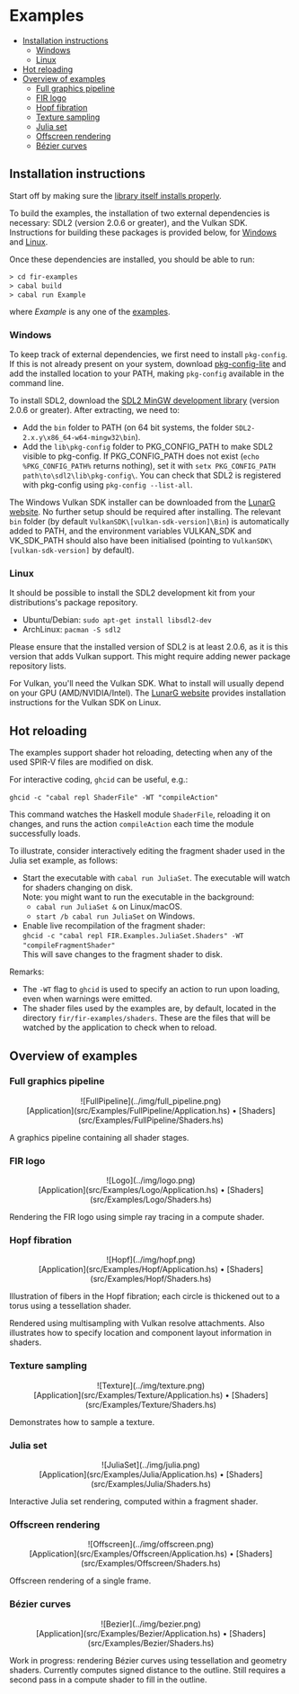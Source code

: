 # Examples

* [Installation instructions](#installation)
  - [Windows](#win)
  - [Linux](#linux)
* [Hot reloading](#hotreloading)
* [Overview of examples](#overview)
  - [Full graphics pipeline](#fullpipeline)
  - [FIR logo](#logo)
  - [Hopf fibration](#hopf)
  - [Texture sampling](#texture)
  - [Julia set](#julia)
  - [Offscreen rendering](#offscreen)
  - [Bézier curves](#bezier)


<a name="installation"></a>
## Installation instructions

Start off by making sure the [library itself installs properly](../getting_started.md#installation).

To build the examples, the installation of two external dependencies is necessary: SDL2 (version 2.0.6 or greater), and the Vulkan SDK.
Instructions for building these packages is provided below, for [Windows](#win) and [Linux](#linux).

Once these dependencies are installed, you should be able to run:

```
> cd fir-examples
> cabal build
> cabal run Example
```

where *Example* is any one of the [examples](#overview).

<a name="win"></a>
### Windows

To keep track of external dependencies, we first need to install `pkg-config`.
If this is not already present on your system, download [pkg-config-lite](https://sourceforge.net/projects/pkgconfiglite/)
and add the installed location to your PATH, making `pkg-config` available in the command line.

To install SDL2, download the [SDL2 MinGW development library](https://www.libsdl.org/download-2.0.php) (version 2.0.6 or greater).
After extracting, we need to:
  * Add the `bin` folder to PATH (on 64 bit systems, the folder `SDL2-2.x.y\x86_64-w64-mingw32\bin`).
  * Add the `lib\pkg-config` folder to PKG_CONFIG_PATH to make SDL2 visible to pkg-config.
    If PKG_CONFIG_PATH does not exist (`echo %PKG_CONFIG_PATH%` returns nothing), set it with `setx PKG_CONFIG_PATH path\to\sdl2\lib\pkg-config\`.
You can check that SDL2 is registered with pkg-config using `pkg-config --list-all`.

The Windows Vulkan SDK installer can be downloaded from the [LunarG website](https://vulkan.lunarg.com/sdk/home).
No further setup should be required after installing. The relevant `bin` folder (by default `VulkanSDK\[vulkan-sdk-version]\Bin`) is automatically added to PATH, and the environment variables VULKAN_SDK and VK_SDK_PATH should also have been initialised (pointing to `VulkanSDK\[vulkan-sdk-version]` by default).


<a name="linux"></a>
### Linux
It should be possible to install the SDL2 development kit from your distributions's package repository.

* Ubuntu/Debian: `sudo apt-get install libsdl2-dev`
* ArchLinux: `pacman -S sdl2`

Please ensure that the installed version of SDL2 is at least 2.0.6, as it is this version that adds Vulkan support.
This might require adding newer package repository lists.

For Vulkan, you'll need the Vulkan SDK. What to install will usually depend on your GPU (AMD/NVIDIA/Intel).
The [LunarG website](https://vulkan.lunarg.com/doc/sdk/latest/linux/getting_started.html) provides installation instructions
for the Vulkan SDK on Linux.


<a name="hotreloading"></a>
## Hot reloading

The examples support shader hot reloading, detecting when any of the used SPIR-V files are modified on disk.    

For interactive coding, `ghcid` can be useful, e.g.:

`ghcid -c "cabal repl ShaderFile" -WT "compileAction"`    

This command watches the Haskell module `ShaderFile`, reloading it on changes,
and runs the action `compileAction` each time the module successfully loads.  

To illustrate, consider interactively editing the fragment shader used in the Julia set example, as follows:   

  * Start the executable with `cabal run JuliaSet`.
    The executable will watch for shaders changing on disk.    
    Note: you might want to run the executable in the background:
      - `cabal run JuliaSet &` on Linux/macOS.
      - `start /b cabal run JuliaSet` on Windows.
  * Enable live recompilation of the fragment shader:    
    `ghcid -c "cabal repl FIR.Examples.JuliaSet.Shaders" -WT "compileFragmentShader"`    
    This will save changes to the fragment shader to disk.   

Remarks:

  * The `-WT` flag to `ghcid` is used to specify an action to run upon loading,
    even when warnings were emitted.
  * The shader files used by the examples are, by default, located
    in the directory `fir/fir-examples/shaders`.
    These are the files that will be watched by the application to check when to reload.


<a name="overview"></a>
## Overview of examples

<a name="fullpipeline"></a>
### Full graphics pipeline
<div align="center">
![FullPipeline](../img/full_pipeline.png) <br>
[Application](src/Examples/FullPipeline/Application.hs)   •   [Shaders](src/Examples/FullPipeline/Shaders.hs)
</div>

A graphics pipeline containing all shader stages.

<a name="logo"></a>
### FIR logo
<div align="center">
![Logo](../img/logo.png) <br>
[Application](src/Examples/Logo/Application.hs)   •   [Shaders](src/Examples/Logo/Shaders.hs)
</div>

Rendering the FIR logo using simple ray tracing in a compute shader.

<a name="hopf"></a>
### Hopf fibration
<div align="center">
![Hopf](../img/hopf.png) <br>
[Application](src/Examples/Hopf/Application.hs)   •   [Shaders](src/Examples/Hopf/Shaders.hs)
</div>

Illustration of fibers in the Hopf fibration; each circle is thickened out to a torus using a tessellation shader.

Rendered using multisampling with Vulkan resolve attachments.
Also illustrates how to specify location and component layout information in shaders.

<a name="texture"></a>
### Texture sampling
<div align="center">
![Texture](../img/texture.png) <br>
[Application](src/Examples/Texture/Application.hs)   •   [Shaders](src/Examples/Texture/Shaders.hs)
</div>

Demonstrates how to sample a texture.

<a name="julia"></a>
### Julia set
<div align="center">
![JuliaSet](../img/julia.png) <br>
[Application](src/Examples/Julia/Application.hs)   •   [Shaders](src/Examples/Julia/Shaders.hs)
</div>

Interactive Julia set rendering, computed within a fragment shader.

<a name="offscreen"></a>
### Offscreen rendering
<div align="center">
![Offscreen](../img/offscreen.png) <br>
[Application](src/Examples/Offscreen/Application.hs)   •   [Shaders](src/Examples/Offscreen/Shaders.hs)
</div>

Offscreen rendering of a single frame.

<a name="bezier"></a>
### Bézier curves
<div align="center">
![Bezier](../img/bezier.png) <br>
[Application](src/Examples/Bezier/Application.hs)   •   [Shaders](src/Examples/Bezier/Shaders.hs)
</div>

Work in progress: rendering Bézier curves using tessellation and geometry shaders.
Currently computes signed distance to the outline. Still requires a second pass in a compute shader to fill in the outline.
